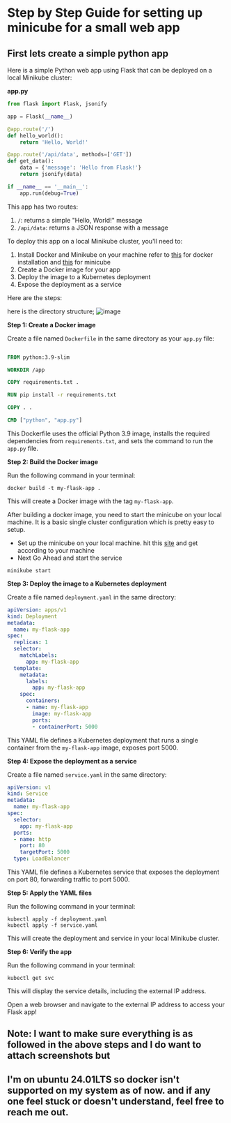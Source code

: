 # Step by Step Guide for setting up minicube for a small web app

## First lets create a simple python app
Here is a simple Python web app using Flask that can be deployed on a local Minikube cluster:

**app.py**
```python
from flask import Flask, jsonify

app = Flask(__name__)

@app.route('/')
def hello_world():
    return 'Hello, World!'

@app.route('/api/data', methods=['GET'])
def get_data():
    data = {'message': 'Hello from Flask!'}
    return jsonify(data)

if __name__ == '__main__':
    app.run(debug=True)
```
This app has two routes:

1. `/`: returns a simple "Hello, World!" message
2. `/api/data`: returns a JSON response with a message

To deploy this app on a local Minikube cluster, you'll need to:

1. Install Docker and Minikube on your machine refer to [this](https://docs.docker.com/engine/install/) for docker installation and [this](https://minikube.sigs.k8s.io/docs/start/?arch=%2Flinux%2Fx86-64%2Fstable%2Fdebian+package) for minicube
2. Create a Docker image for your app
3. Deploy the image to a Kubernetes deployment
4. Expose the deployment as a service

Here are the steps:

here is the directory structure;
![image](https://github.com/Raghucharan16/HelpOps-Hub/assets/104614903/76df803c-cf71-40a8-ba69-c582ddba98ab)


**Step 1: Create a Docker image**

Create a file named `Dockerfile` in the same directory as your `app.py` file:
```dockerfile

FROM python:3.9-slim

WORKDIR /app

COPY requirements.txt .

RUN pip install -r requirements.txt

COPY . .

CMD ["python", "app.py"]
```
This Dockerfile uses the official Python 3.9 image, installs the required dependencies from `requirements.txt`, and sets the command to run the `app.py` file.

**Step 2: Build the Docker image**

Run the following command in your terminal:
```
docker build -t my-flask-app .
```
This will create a Docker image with the tag `my-flask-app`.

After building a docker image, you need to start the minicube on your local machine. It is a basic single cluster configuration which is pretty easy to setup.
 - Set up the minicube on your local machine. hit this [site](https://minikube.sigs.k8s.io/docs/start/?arch=%2Flinux%2Fx86-64%2Fstable%2Fdebian+package) and get according to your machine 
 - Next Go Ahead and start the service
```
minikube start
```

**Step 3: Deploy the image to a Kubernetes deployment**

Create a file named `deployment.yaml` in the same directory:
```yaml
apiVersion: apps/v1
kind: Deployment
metadata:
  name: my-flask-app
spec:
  replicas: 1
  selector:
    matchLabels:
      app: my-flask-app
  template:
    metadata:
      labels:
        app: my-flask-app
    spec:
      containers:
      - name: my-flask-app
        image: my-flask-app
        ports:
        - containerPort: 5000
```
This YAML file defines a Kubernetes deployment that runs a single container from the `my-flask-app` image, exposes port 5000.

**Step 4: Expose the deployment as a service**

Create a file named `service.yaml` in the same directory:
```yaml
apiVersion: v1
kind: Service
metadata:
  name: my-flask-app
spec:
  selector:
    app: my-flask-app
  ports:
  - name: http
    port: 80
    targetPort: 5000
  type: LoadBalancer
```
This YAML file defines a Kubernetes service that exposes the deployment on port 80, forwarding traffic to port 5000.

**Step 5: Apply the YAML files**

Run the following command in your terminal:
```
kubectl apply -f deployment.yaml
kubectl apply -f service.yaml
```
This will create the deployment and service in your local Minikube cluster.

**Step 6: Verify the app**

Run the following command in your terminal:
```
kubectl get svc
```
This will display the service details, including the external IP address.

Open a web browser and navigate to the external IP address to access your Flask app!

## Note: I want to make sure everything is as followed in the above steps and I do want to attach screenshots but 
## I'm on ubuntu 24.01LTS so docker isn't supported on my system as of now. and if any one feel stuck or doesn't understand, feel free to reach me out.
